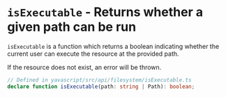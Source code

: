 # `isExecutable` - Returns whether a given path can be run

`isExecutable` is a function which returns a boolean indicating whether the current user can execute the resource at the provided path.

If the resource does not exist, an error will be thrown.

```ts
// Defined in yavascript/src/api/filesystem/isExecutable.ts
declare function isExecutable(path: string | Path): boolean;
```
